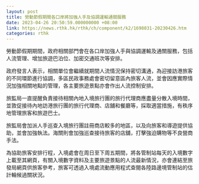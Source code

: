 ```yaml
---
layout: post
title: 勞動節假期間各口岸將加強人手及協調運輸通關服務
date: 2023-04-26 20:50:59.000000000 +08:00
link: https://news.rthk.hk/rthk/ch/component/k2/1698031-20230426.htm
categories: rthk
---
```


勞動節假期期間，政府相關部門會在各口岸加強人手與協調運輸及通關服務，包括人流管理、增加旅遊巴泊位、加密交通班次等安排。

政府發言人表示，相關單位會繼續就期間人流情況保持密切溝通，為迎接訪港旅客的不同環節進行協調，多區民政事務處會密切留意區內旅客人流，並會因應實際情況加強相關地點的管理，各主要旅遊景點亦會作出人流控制安排。

旅監局一直提醒負責接待相關內地入境旅行團的旅行代理商應盡量分散入境時間，並敦促接待內地訪港旅行團的旅行代理商、店舖和餐廳等，採取適當措施，有秩序地管理旅客和旅遊巴士。

旅監局會加派人手巡查入境旅行團註冊商店較多的地區，以及向旅客和導遊提供協助，並會加強執法。海關則會加強巡查接待旅客的店舖，打擊強迫購物等不良營商手法。
 
為協助旅客安排行程，入境處會在周日至下周五期間，將各管制站每天的入境數字上載至其網頁，有關入境數字資料及主要旅遊景點的人流最新情況，亦會連結至旅發局網頁供旅客參考，旅客可透過入境處流動應用程式查閱各陸路邊境管制站的估計輪候過關狀況。
